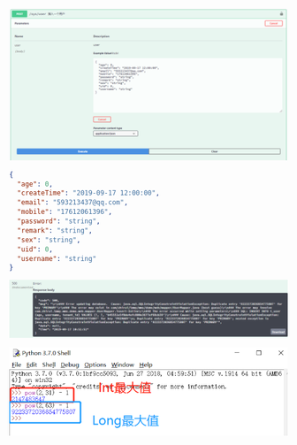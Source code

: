 ![1568689053889](media/1568689053889.png)

```json
{
  "age": 0,
  "createTime": "2019-09-17 12:00:00",
  "email": "593213437@qq.com",
  "mobile": "17612061396",
  "password": "string",
  "remark": "string",
  "sex": "string",
  "uid": 0,
  "username": "string"
}
```

![1568689076517](media/1568689076517.png)

![1568690228241](media/1568690228241.png)



